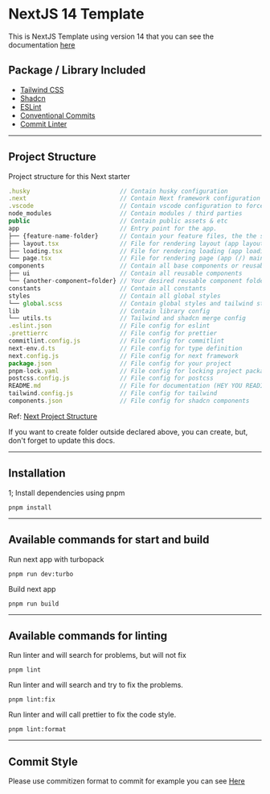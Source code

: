 # NextJS 14 Template
This is NextJS Template using version 14 that you can see the documentation [here](https://nextjs.org/docs)

## Package / Library Included
- [Tailwind CSS](https://tailwindcss.com/)
- [Shadcn](https://ui.shadcn.com/docs)
- [ESLint](https://eslint.org/)
- [Conventional Commits](https://www.conventionalcommits.org/en/v1.0.0/)
- [Commit Linter](https://commitlint.js.org/#/)

---

## Project Structure

Project structure for this Next starter
```javascript
.husky                         // Contain husky configuration
.next                          // Contain Next framework configuration
.vscode                        // Contain vscode configuration to force local
node_modules                   // Contain modules / third parties
public                         // Contain public assets & etc
app                            // Entry point for the app.
├── {feature-name-folder}      // Contain your feature files, the the structure same as app folder (but isolated functionality)
├── layout.tsx                 // File for rendering layout (app layout)
├── loading.tsx                // File for rendering loading (app loading)
└── page.tsx                   // File for rendering page (app (/) main page)
components                     // Contain all base components or reusable
├── ui                         // Contain all reusable components
└── {another-component=folder} // Your desired reusable component folder name
constants                      // Contain all constants
styles                         // Contain all global styles
└── global.scss                // Contain global styles and tailwind styles
lib                            // Contain library config
└── utils.ts                   // Tailwind and shadcn merge config
.eslint.json                   // File config for eslint
.prettierrc                    // File config for prettier
commitlint.config.js           // File config for commitlint
next-env.d.ts                  // File config for type definition
next.config.js                 // File config for next framework
package.json                   // File config for your project
pnpm-lock.yaml                 // File config for locking project packages (READONLY FILE!)
postcss.config.js              // File config for postcss
README.md                      // File for documentation (HEY YOU READING ME NOW!)
tailwind.config.js             // File config for tailwind
components.json                // File config for shadcn components
```

Ref: [Next Project Structure](https://nextjs.org/docs/getting-started/project-structure)

If you want to create folder outside declared above, you can create, but, don't forget to update this docs.

---

## Installation

1; Install dependencies using pnpm

```shell
pnpm install
```

---

## Available commands for start and build

Run next app with turbopack

```shell
pnpm run dev:turbo
```

Build next app

```shell
pnpm run build
```

---

## Available commands for linting

Run linter and will search for problems, but will not fix

```shell
pnpm lint
```

Run linter and will search and try to fix the problems.

```shell
pnpm lint:fix
```

Run linter and will call prettier to fix the code style.

```shell
pnpm lint:format
```

---

## Commit Style
Please use commitizen format to commit for example you can see [Here](https://www.npmjs.com/package/commitizen)
